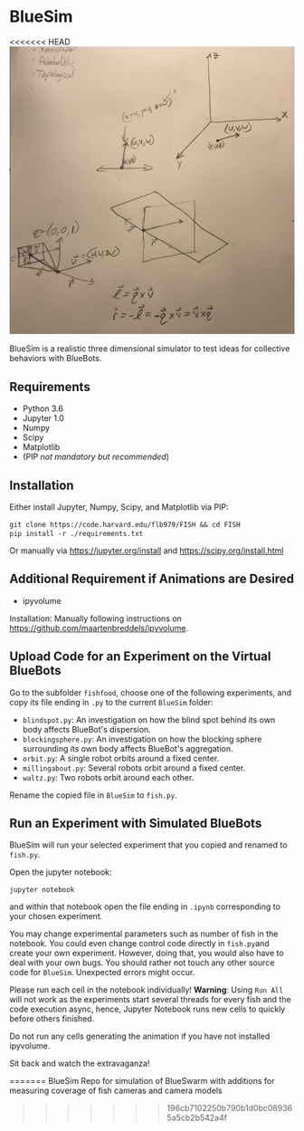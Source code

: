 # BlueSim
<<<<<<< HEAD
![Alt text](./camera.png?raw=true "Title")


BlueSim is a realistic three dimensional simulator to test ideas for collective behaviors with BlueBots.

## Requirements

- Python 3.6
- Jupyter 1.0
- Numpy
- Scipy
- Matplotlib
- (PIP _not mandatory but recommended_)

## Installation

Either install Jupyter, Numpy, Scipy, and Matplotlib via PIP:

```
git clone https://code.harvard.edu/flb979/FISH && cd FISH
pip install -r ./requirements.txt
```

Or manually via https://jupyter.org/install and https://scipy.org/install.html

## Additional Requirement if Animations are Desired

- ipyvolume

Installation: Manually following instructions on https://github.com/maartenbreddels/ipyvolume.

## Upload Code for an Experiment on the Virtual BlueBots

Go to the subfolder `fishfood`, choose one of the following experiments, and copy its file ending in `.py` to the current `BlueSim` folder:

- `blindspot.py`: An investigation on how the blind spot behind its own body affects BlueBot's dispersion.
- `blockingsphere.py`: An investigation on how the blocking sphere surrounding its own body affects BlueBot's aggregation.
- `orbit.py`: A single robot orbits around a fixed center.
- `millingabout.py`: Several robots orbit around a fixed center.
- `waltz.py`: Two robots orbit around each other.

Rename the copied file in `BlueSim` to `fish.py`.

## Run an Experiment with Simulated BlueBots

BlueSim will run your selected experiment that you copied and renamed to `fish.py`.

Open the jupyter notebook:

```
jupyter notebook
```

and within that notebook open the file ending in `.ipynb` corresponding to your chosen experiment.

You may change experimental parameters such as number of fish in the notebook. You could even change control code directly in `fish.py`and create your own experiment. However, doing that, you would also have to deal with your own bugs. You should rather not touch any other source code for `BlueSim`. Unexpected errors might occur.

Please run each cell in the notebook individually! **Warning**: Using `Run All` will not work
as the experiments start several threads for every fish and the code execution
async, hence, Jupyter Notebook runs new cells to quickly before others finished.

Do not run any cells generating the animation if you have not installed ipyvolume.

Sit back and watch the extravaganza!

<!---
## Run

Open the jupyter notebook:

```
jupyter notebook
```

and within that notebook open one of the following experiment files ending in `.ipynb`:

- `millingabout.ipynb`
-->
=======
BlueSim Repo for simulation of BlueSwarm with additions for measuring coverage of fish cameras and camera models
>>>>>>> 196cb7102250b790b1d0bc089365a5cb2b542a4f
